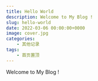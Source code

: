 ```yaml
---
title: Hello World
description: Welcome to My Blog !
slug: hello-world
date: 2022-03-06 00:00:00+0000
image: cover.jpg
categories:
    - 其他记录
tags:
    - 首页置顶
---
```


Welcome to My Blog !
